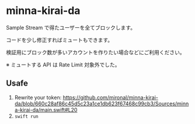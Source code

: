 # minna-kirai-da

Sample Stream で得たユーザーを全てブロックします。

コードを少し修正すればミュートもできます。

検証用にブロック数が多いアカウントを作りたい場合などにご利用ください。

※ ミュートする API は Rate Limit 対象外でした。


## Usafe

1. Rewrite your token: https://github.com/mironal/minna-kirai-da/blob/660c28af86c45d5c23a1ce1db623f67468c99cb3/Sources/minna-kirai-da/main.swift#L20
2. `swift run`
